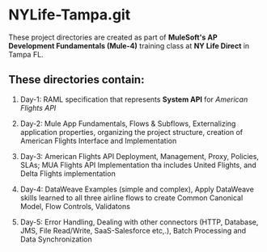 # NYLife-Tampa.git

These project directories are created as part of **MuleSoft's AP Development Fundamentals (Mule-4)** training class at **NY Life Direct** in Tampa FL.

## These directories contain:

1. Day-1: RAML specification that represents **System API** for _American Flights API_

2. Day-2: Mule App Fundamentals, Flows & Subflows, Externalizing application properties, organizing the project structure, creation of American Flights Interface and Implementation

3. Day-3: American Flights API Deployment, Management, Proxy, Policies, SLAs; MUA Flights API Implementation tha includes United Flights, and Delta Flights implementation

4. Day-4: DataWeave Examples (simple and complex), Apply DataWeave skills learned to all three airline flows to create Common Canonical Model, Flow Controls, Validatons

5. Day-5: Error Handling, Dealing with other connectors (HTTP, Database, JMS, File Read/Write, SaaS-Salesforce etc,.), Batch Processing and Data Synchronization